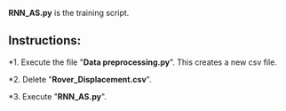 
**RNN_AS.py** is the training script.


## Instructions:

*1. Execute the file "**Data preprocessing.py**". This creates a new csv file.  
  
*2. Delete "**Rover_Displacement.csv**".  
  
*3. Execute "**RNN_AS.py**".
